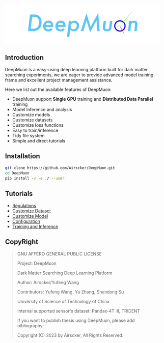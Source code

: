# <center><img src="./Resources/DeepMuon.png" width =900px></center>

## Introduction

DeepMuon is a easy-using deep learning platform built for dark matter searching experiments, we are eager to provide advanced model training frame and excellent project management assistance.

Here we list out the available features of DeepMuon:

- DeepMuon support **Single GPU** training and **Distributed Data Parallel** training
- Model Inference and analysis
- Customize models
- Customize datasets
- Customize loss functions
- Easy to train/inference
- Tidy file system
- Simple and direct tutorials

## Installation

```bash
git clone https://github.com/Airscker/DeepMuon.git
cd DeepMuon
pip install -v -e ./ --user
```

## Tutorials

- [Regulations](./Tutorial/1.Regulations.md)
- [Customize Dataset](./Tutorial/2.Customize%20Dataset.md)
- [Customize Model](./Tutorial/3.Customize%20Model.md)
- [Configuration](./Tutorial/4.Configuration.md)
- [Training and Inference](./Tutorial/5.Training%20and%20Inference.md)

## CopyRight

> GNU AFFERO GENERAL PUBLIC LICENSE
>
> Project: DeepMuon
>
> Dark Matter Searching Deep Learning Platform
>
> Author: Airscker/Yufeng Wang
>
> Contributors: Yufeng Wang, Yu Zhang, Shendong Su
>
> University of Science of Technology of China
>
> Internal supported sensor's dataset: Pandax-4T III, TRIDENT
>
> If you want to publish thesis using DeepMuon, please add bibliography:
>
> Copyright (C) 2023 by Airscker, All Rights Reserved.
